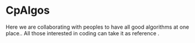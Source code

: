 # CpAlgos
Here we are collaborating with peoples to have all good algorithms at one place..
All those interested in coding can take it as reference .
